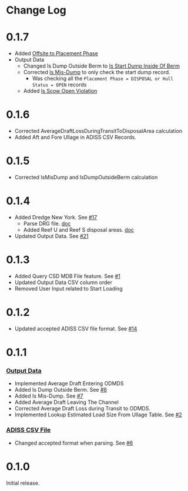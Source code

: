 # Change Log

# 0.1.7
- Added [Offsite to Placement Phase](PlacementPhase.md)
- Output Data
    - Changed Is Dump Outside Berm to [Is Start Dump Inside Of Berm](OutputData.md)
    - Corrected [Is Mis-Dump](OutputData.md) to only check the start dump record.
        - Was checking all the `Placement Phase = DISPOSAL or Hull Status = OPEN` records
    - Added [Is Scow Open Violation](OutputData.md)

# 0.1.6
- Corrected AverageDraftLossDuringTransitToDisposalArea calculation
- Added Aft and Fore Ullage in ADISS CSV Records.

# 0.1.5
- Corrected IsMisDump and IsDumpOutsideBerm calculation

# 0.1.4
- Added Dredge New York. See [#17](https://github.com/gojanpaolo/AdissParser/issues/17)
    - Parse DRG file. [doc](https://gojanpaolo.github.io/AdissParser/ExtractDataFromFile/DrgParsing.html)
    - Added Reef U and Reef S disposal areas. [doc](https://gojanpaolo.github.io/AdissParser/Boundaries.html)
- Updated Output Data. See [#21](https://github.com/gojanpaolo/AdissParser/issues/21) 

# 0.1.3
- Added Query CSD MDB File feature. See [#1](https://github.com/gojanpaolo/AdissParser/issues/1)
- Updated Output Data CSV column order
- Removed User Input related to Start Loading

# 0.1.2
- Updated accepted ADISS CSV file format. See [#14](https://github.com/gojanpaolo/AdissParser/issues/14)

# 0.1.1
### [Output Data](OutputData.md)
- Implemented Average Draft Entering ODMDS
- Added Is Dump Outside Berm. See [#8](https://github.com/gojanpaolo/AdissParser/issues/8)
- Added Is Mis-Dump. See [#7](https://github.com/gojanpaolo/AdissParser/issues/7)
- Added Average Draft Leaving The Channel
- Corrected Average Draft Loss during Transit to ODMDS.
- Implemented Lookup Estimated Load Size From Ullage Table. See [#2](https://github.com/gojanpaolo/AdissParser/issues/2)

### [ADISS CSV File](AddisCsvFile.md)
- Changed accepted format when parsing. See [#6](https://github.com/gojanpaolo/AdissParser/issues/6)

# 0.1.0
Initial release.